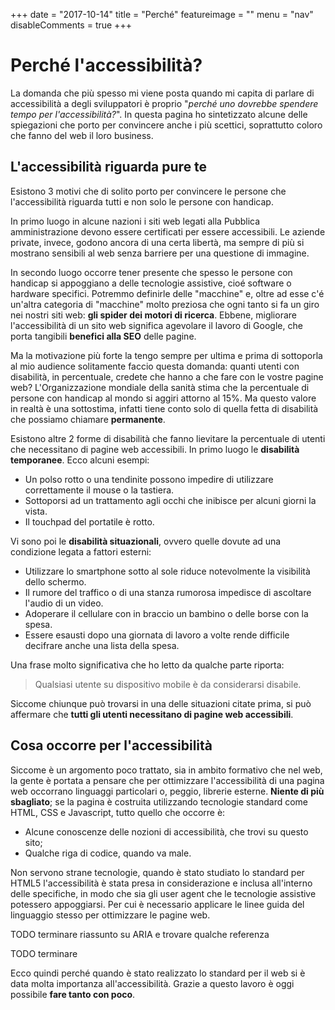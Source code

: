 +++
date = "2017-10-14"
title = "Perché"
featureimage = ""
menu = "nav"
disableComments = true
+++

# Perché l'accessibilità?

La domanda che più spesso mi viene posta quando mi capita di parlare di accessibilità a degli sviluppatori è proprio "*perché uno dovrebbe spendere tempo per l'accessibilità?*".
In questa pagina ho sintetizzato alcune delle spiegazioni che porto per convincere anche i più scettici, soprattutto coloro che fanno del web il loro business.



## L'accessibilità riguarda pure te

Esistono 3 motivi che di solito porto per convincere le persone che l'accessibilità riguarda tutti e non solo le persone con handicap.

In primo luogo in alcune nazioni i siti web legati alla Pubblica amministrazione devono essere certificati per essere accessibili.
Le aziende private, invece, godono ancora di una certa libertà, ma sempre di più si mostrano sensibili al web senza barriere per una questione di immagine.

In secondo luogo occorre tener presente che spesso le persone con handicap si appoggiano a delle tecnologie assistive, cioé software o hardware specifici.
Potremmo definirle delle "macchine" e, oltre ad esse c'é un'altra categoria di "macchine" molto preziosa che ogni tanto si fa un giro nei nostri siti web: **gli spider dei motori di ricerca**.
Ebbene, migliorare l'accessibilità di un sito web significa agevolare il lavoro di Google, che porta tangibili **benefici alla SEO** delle pagine.

Ma la motivazione più forte la tengo sempre per ultima e prima di sottoporla al mio audience solitamente faccio questa domanda: quanti utenti con disabilità, in percentuale, credete che hanno a che fare con le vostre pagine web?
L'Organizzazione mondiale della sanità stima che la percentuale di persone con handicap al mondo si aggiri attorno al 15%.
Ma questo valore in realtà è una sottostima, infatti tiene conto solo di quella fetta di disabilità che possiamo chiamare **permanente**.

Esistono altre 2 forme di disabilità che fanno lievitare la percentuale di utenti che necessitano di pagine web accessibili.
In primo luogo le **disabilità temporanee**. Ecco alcuni esempi:

- Un polso rotto o una tendinite possono impedire di utilizzare correttamente il mouse o la tastiera.
- Sottoporsi ad un trattamento agli occhi che inibisce per alcuni giorni la vista.
- Il touchpad del portatile è rotto.

Vi sono poi le **disabilità situazionali**, ovvero quelle dovute ad una condizione legata a fattori esterni:

- Utilizzare lo smartphone sotto al sole riduce notevolmente la visibilità dello schermo.
- Il rumore del traffico o di una stanza rumorosa impedisce di ascoltare l'audio di un video.
- Adoperare il cellulare con in braccio un bambino o delle borse con la spesa.
- Essere esausti dopo una giornata di lavoro a volte rende difficile decifrare anche una lista della spesa.

Una frase molto significativa che ho letto da qualche parte riporta:

> Qualsiasi utente su dispositivo mobile è da considerarsi disabile.

Siccome chiunque può trovarsi in una delle situazioni citate prima, si può affermare che **tutti gli utenti necessitano di pagine web accessibili**.



## Cosa occorre per l'accessibilità

Siccome è un argomento poco trattato, sia in ambito formativo che nel web, la gente è portata a pensare che per ottimizzare l'accessibilità di una pagina web occorrano linguaggi particolari o, peggio, librerie esterne.
**Niente di più sbagliato**; se la pagina è costruita utilizzando tecnologie standard come HTML, CSS e Javascript, tutto quello che occorre è:

- Alcune conoscenze delle nozioni di accessibilità, che trovi su questo sito;
- Qualche riga di codice, quando va male.

Non servono strane tecnologie, quando è stato studiato lo standard per HTML5 l'accessibilità è stata presa in considerazione e inclusa all'interno delle specifiche, in modo che sia gli user agent che le tecnologie assistive potessero appoggiarsi.
Per cui è necessario applicare le linee guida del linguaggio stesso per ottimizzare le pagine web.

TODO terminare riassunto su ARIA e trovare qualche referenza




TODO terminare

Ecco quindi perché quando è stato realizzato lo standard per il web si è data molta importanza all'accessibilità.
Grazie a questo lavoro è oggi possibile **fare tanto con poco**.

